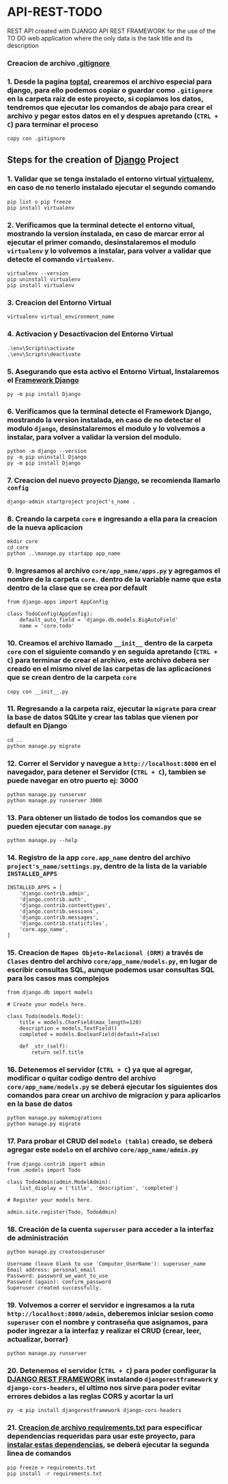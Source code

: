 # API-REST-TODO
REST API created with DJANGO API REST FRAMEWORK for the use of the TO DO web application where the only data is the task title and its description

### Creacion de archivo [.gitignore](https://www.toptal.com/developers/gitignore/)
### 1. Desde la pagina [toptal](https://www.toptal.com/developers/gitignore/?templates=django), crearemos el archivo especial para django, para ello podemos copiar o guardar como `.gitignore` en la carpeta raiz de este proyecto, si copiamos los datos, tendremos que ejecutar los comandos de abajo para crear el archivo y pegar estos datos en el y despues apretando (`CTRL + C`) para terminar el proceso
    copy con .gitignore

## Steps for the creation of [Django](https://docs.djangoproject.com/en/4.1/intro/tutorial01/) Project

### 1. Validar que se tenga instalado el entorno virtual [virtualenv](https://omes-va.com/virtualenv-python/), en caso de no tenerlo instalado ejecutar el segundo comando
    pip list o pip freeze
    pip install virtualenv
### 2. Verificamos que la terminal detecte el entorno vitual, mostrando la version instalada, en caso de marcar error al ejecutar el primer comando, desinstalaremos el modulo `virtualenv` y lo volvemos a instalar, para volver a validar que detecte el comando `virtualenv`.
    virtualenv --version
    pip uninstall virtualenv
    pip install virtualenv
### 3. Creacion del Entorno Virtual
    virtualenv virtual_environment_name
### 4. Activacion y Desactivacion del Entorno Virtual
    .\env\Scripts\activate
    .\env\Scripts\deactivate
### 5. Asegurando que esta activo el Entorno Virtual, Instalaremos el [Framework Django](https://docs.djangoproject.com/es/4.1/topics/install/#installing-official-release)
    py -m pip install Django
### 6. Verificamos que la terminal detecte el Framework Django, mostrando la version instalada, en caso de no detectar el modulo `django`, desinstalaremos el modulo y lo volvemos a instalar, para volver a validar la version del modulo.
    python -m django --version
    py -m pip uninstall Django
    py -m pip install Django
### 7. Creacion del nuevo proyecto [Django](https://www.digitalocean.com/community/tutorials/build-a-to-do-application-using-django-and-react), se recomienda llamarlo `config`
    django-admin startproject project's_name .
### 8. Creando la carpeta `core` e ingresando a ella para la creacion de la nueva aplicacion
    mkdir core
    cd core
    python ..\manage.py startapp app_name
### 9. Ingresamos al archivo `core/app_name/apps.py` y agregamos el nombre de la carpeta `core.` dentro de la variable name que esta dentro de la clase que se crea por default
    from django.apps import AppConfig

    class TodoConfig(AppConfig):
        default_auto_field = 'django.db.models.BigAutoField'
        name = 'core.todo'
### 10. Creamos el archivo llamado `__init__` dentro de la carpeta `core` con el siguiente comando y en seguida apretando (`CTRL + C`) para terminar de crear el archivo, este archivo debera ser creado en el mismo nivel de las carpetas de las aplicaciones que se crean dentro de la carpeta `core`
    copy con __init__.py
### 11. Regresando a la carpeta raiz, ejecutar la `migrate` para crear la base de datos SQLite y crear las tablas que vienen por default en Django
    cd ..
    python manage.py migrate
### 12. Correr el Servidor y navegue a `http://localhost:8000` en el navegador, para detener el Servidor (`CTRL + C`), tambien se puede navegar en otro puerto ej: 3000
    python manage.py runserver
    python manage.py runserver 3000
### 13. Para obtener un listado de todos los comandos que se pueden ejecutar con `manage.py`
    python manage.py --help
### 14. Registro de la app `core.app_name` dentro del archivo `project's_name/settings.py`, dentro de la lista de la variable `INSTALLED_APPS`
    INSTALLED_APPS = [
        'django.contrib.admin',
        'django.contrib.auth',
        'django.contrib.contenttypes',
        'django.contrib.sessions',
        'django.contrib.messages',
        'django.contrib.staticfiles',
        'core.app_name',
    ]
### 15. Creacion de `Mapeo Objeto-Relacional (ORM)` a través de `Clases` dentro del archivo `core/app_name/models.py`, en lugar de escribir consultas SQL, aunque podemos usar consultas SQL para los casos mas complejos
    from django.db import models

    # Create your models here.

    class Todo(models.Model):
        title = models.CharField(max_length=120)
        description = models.TextField()
        completed = models.BooleanField(default=False)

        def _str_(self):
            return self.title
### 16. Detenemos el servidor (`CTRL + C`) ya que al agregar, modificar o quitar codigo dentro del archivo `core/app_name/models.py` se deberá ejecutar los siguientes dos comandos para crear un archivo de migracion y para aplicarlos en la base de datos
    python manage.py makemigrations
    python manage.py migrate
### 17. Para probar el CRUD del `modelo (tabla)` creado, se deberá agregar este `modelo` en el archivo `core/app_name/admin.py`
    from django.contrib import admin
    from .models import Todo

    class TodoAdmin(admin.ModelAdmin):
        list_display = ('title', 'description', 'completed')

    # Register your models here.

    admin.site.register(Todo, TodoAdmin)
### 18. Creación de la cuenta `superuser` para acceder a la interfaz de administración
    python manage.py createsuperuser

    Username (leave blank to use 'Computer_UserName'): superuser_name
    Email address: personal_email
    Password: password_we_want_to_use
    Password (again): confirm_password
    Superuser created successfully.
### 19. Volvemos a correr el servidor e ingresamos a la ruta `http://localhost:8000/admin`, deberemos iniciar sesion como `superuser` con el nombre y contraseña que asignamos, para poder ingrezar a la interfaz y realizar el CRUD (crear, leer, actualizar, borrar)
    python manage.py runserver
### 20. Detenemos el servidor (`CTRL + C`) para poder configurar la [DJANGO REST FRAMEWORK](https://www.django-rest-framework.org/#installation) instalando `djangorestframework` y `django-cors-headers`, el ultimo nos sirve para poder evitar errores debidos a las reglas CORS y acortar la url
    py -m pip install djangorestframework django-cors-headers


### 21. [Creacion de archivo requirements.txt](https://www.youtube.com/watch?v=90YKt9PlWZY) para especificar dependencias requeridas para usar este proyecto, para [instalar estas dependencias](https://gist.github.com/kamikaze-lab/7d5987ff86223e1bf686), se deberá ejecutar la segunda linea de comandos
    pip freeze > requirements.txt
    pip install -r requirements.txt

